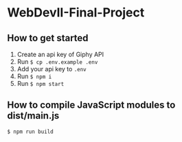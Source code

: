 # WebDevII-Final-Project
## How to get started
1. Create an api key of Giphy API
2. Run `$ cp .env.example .env`
3. Add your api key to `.env`
4. Run `$ npm i`
5. Run `$ npm start`

## How to compile JavaScript modules to dist/main.js
```bash
$ npm run build
```
